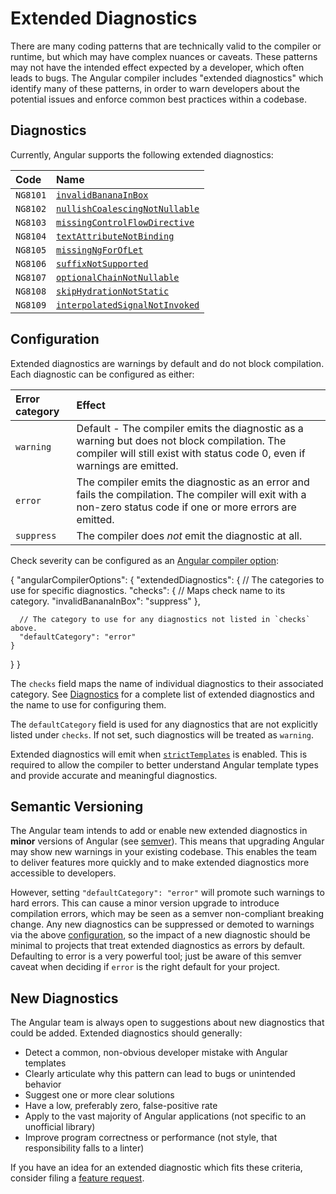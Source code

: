 # Extended Diagnostics

There are many coding patterns that are technically valid to the compiler or runtime, but which may have complex nuances or caveats.
These patterns may not have the intended effect expected by a developer, which often leads to bugs.
The Angular compiler includes "extended diagnostics" which identify many of these patterns, in order to warn developers about the potential issues and enforce common best practices within a codebase.

## Diagnostics

Currently, Angular supports the following extended diagnostics:

| Code     | Name                                                          |
|:---      |:---                                                           |
| `NG8101` | [`invalidBananaInBox`](extended-diagnostics/NG8101)           |
| `NG8102` | [`nullishCoalescingNotNullable`](extended-diagnostics/NG8102) |
| `NG8103` | [`missingControlFlowDirective`](extended-diagnostics/NG8103)  |
| `NG8104` | [`textAttributeNotBinding`](extended-diagnostics/NG8104)      |
| `NG8105` | [`missingNgForOfLet`](extended-diagnostics/NG8105)            |
| `NG8106` | [`suffixNotSupported`](extended-diagnostics/NG8106)           |
| `NG8107` | [`optionalChainNotNullable`](extended-diagnostics/NG8107)     |
| `NG8108` | [`skipHydrationNotStatic`](extended-diagnostics/NG8108)       |
| `NG8109` | [`interpolatedSignalNotInvoked`](extended-diagnostics/NG8109) |

## Configuration

Extended diagnostics are warnings by default and do not block compilation.
Each diagnostic can be configured as either:

| Error category | Effect                                                                                                                                                                   |
|:---            | :---                                                                                                                                                                     |
| `warning`      | Default - The compiler emits the diagnostic as a warning but does not block compilation. The compiler will still exist with status code 0, even if warnings are emitted. |
| `error`        | The compiler emits the diagnostic as an error and fails the compilation. The compiler will exit with a non-zero status code if one or more errors are emitted.           |
| `suppress`     | The compiler does *not* emit the diagnostic at all.                                                                                                                      |

Check severity can be configured as an [Angular compiler option](reference/configs/angular-compiler-options):

<docs-code language="json">
{
  "angularCompilerOptions": {
    "extendedDiagnostics": {
      // The categories to use for specific diagnostics.
      "checks": {
        // Maps check name to its category.
        "invalidBananaInBox": "suppress"
      },

      // The category to use for any diagnostics not listed in `checks` above.
      "defaultCategory": "error"
    }
  }
}
</docs-code>

The `checks` field maps the name of individual diagnostics to their associated category.
See [Diagnostics](#diagnostics) for a complete list of extended diagnostics and the name to use for configuring them.

The `defaultCategory` field is used for any diagnostics that are not explicitly listed under `checks`.
If not set, such diagnostics will be treated as `warning`.

Extended diagnostics will emit when [`strictTemplates`](tools/cli/template-typecheck#strict-mode) is enabled.
This is required to allow the compiler to better understand Angular template types and provide accurate and meaningful diagnostics.

## Semantic Versioning

The Angular team intends to add or enable new extended diagnostics in **minor** versions of Angular (see [semver](https://docs.npmjs.com/about-semantic-versioning)).
This means that upgrading Angular may show new warnings in your existing codebase.
This enables the team to deliver features more quickly and to make extended diagnostics more accessible to developers.

However, setting `"defaultCategory": "error"` will promote such warnings to hard errors.
This can cause a minor version upgrade to introduce compilation errors, which may be seen as a semver non-compliant breaking change.
Any new diagnostics can be suppressed or demoted to warnings via the above [configuration](#configuration), so the impact of a new diagnostic should be minimal to
projects that treat extended diagnostics as errors by default.
Defaulting to error is a very powerful tool; just be aware of this semver caveat when deciding if `error` is the right default for your project.

## New Diagnostics

The Angular team is always open to suggestions about new diagnostics that could be added.
Extended diagnostics should generally:

* Detect a common, non-obvious developer mistake with Angular templates
* Clearly articulate why this pattern can lead to bugs or unintended behavior
* Suggest one or more clear solutions
* Have a low, preferably zero, false-positive rate
* Apply to the vast majority of Angular applications (not specific to an unofficial library)
* Improve program correctness or performance (not style, that responsibility falls to a linter)

If you have an idea for an extended diagnostic which fits these criteria, consider filing a [feature request](https://github.com/angular/angular/issues/new?template=2-feature-request.yaml).
